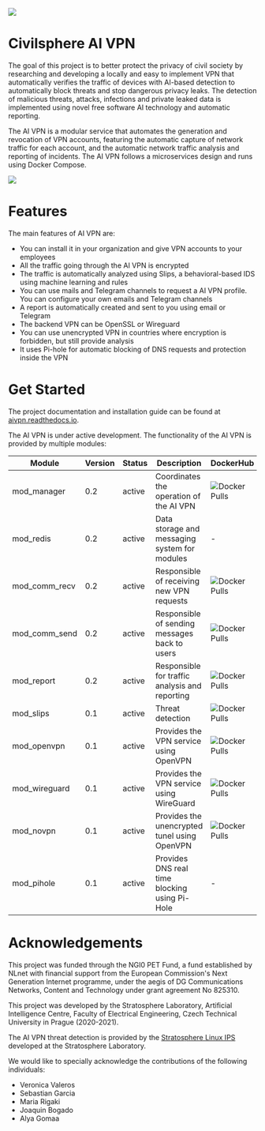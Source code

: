 ![](https://github.com/stratosphereips/AIVPN/blob/main/assets/Civilsphere-AI-VPN.png)

# Civilsphere AI VPN

The goal of this project is to better protect the privacy of civil society by researching and developing a locally and easy to implement VPN that automatically verifies the traffic of devices with AI-based detection to automatically block threats and stop dangerous privacy leaks. The detection of malicious threats, attacks, infections and private leaked data is implemented using novel free software AI technology and automatic reporting.

The AI VPN is a modular service that automates the generation and revocation of VPN accounts, featuring the automatic capture of network traffic for each account, and the automatic network traffic analysis and reporting of incidents. The AI VPN follows a microservices design and runs using Docker Compose.

![](https://github.com/stratosphereips/AIVPN/blob/main/assets/Civilsphere-AI-VPN-HowItWorks-1.png)

# Features
The main features of AI VPN are:

- You can install it in your organization and give VPN accounts to your employees
- All the traffic going through the AI VPN is encrypted
- The traffic is automatically analyzed using Slips, a behavioral-based IDS using machine learning and rules
- You can use mails and Telegram channels to request a AI VPN profile. You can configure your own emails and Telegram channels
- A report is automatically created and sent to you using email or Telegram
- The backend VPN can be OpenSSL or Wireguard
- You can use unencrypted VPN in countries where encryption is forbidden, but still provide analysis
- It uses Pi-hole for automatic blocking of DNS requests and protection inside the VPN


# Get Started

The project documentation and installation guide can be found at [aivpn.readthedocs.io](https://aivpn.readthedocs.io/).

The AI VPN is under active development. The functionality of the AI VPN is provided by multiple modules:

|   Module      | Version | Status | Description                                    | DockerHub | 
|   ------      | ------- | ------ | -----------                                    |---- |
| mod_manager   |     0.2 | active | Coordinates the operation of the AI VPN        | ![Docker Pulls](https://img.shields.io/docker/pulls/civilsphere/aivpn_mod_manager?color=green)|
| mod_redis     |     0.2 | active | Data storage and messaging system for modules  | - |
| mod_comm_recv |     0.2 | active | Responsible of receiving new VPN requests      | ![Docker Pulls](https://img.shields.io/docker/pulls/civilsphere/aivpn_mod_comm_recv?color=green)|
| mod_comm_send |     0.2 | active | Responsible of sending messages back to users  | ![Docker Pulls](https://img.shields.io/docker/pulls/civilsphere/aivpn_mod_comm_send?color=green)|
| mod_report    |     0.2 | active | Responsible for traffic analysis and reporting | ![Docker Pulls](https://img.shields.io/docker/pulls/civilsphere/aivpn_mod_report?color=green)|
| mod_slips     |     0.1 | active | Threat detection                               | ![Docker Pulls](https://img.shields.io/docker/pulls/civilsphere/aivpn_mod_slips?color=green)|
| mod_openvpn   |     0.1 | active | Provides the VPN service using OpenVPN         | ![Docker Pulls](https://img.shields.io/docker/pulls/civilsphere/aivpn_mod_openvpn?color=green)|
| mod_wireguard |     0.1 | active | Provides the VPN service using WireGuard       | ![Docker Pulls](https://img.shields.io/docker/pulls/civilsphere/aivpn_mod_wireguard?color=green)|
| mod_novpn     |     0.1 | active | Provides the unencrypted tunel using OpenVPN   | ![Docker Pulls](https://img.shields.io/docker/pulls/civilsphere/aivpn_mod_novpn?color=green)|
| mod_pihole    |     0.1 | active | Provides DNS real time blocking using Pi-Hole  | - |

# Acknowledgements

This project was funded through the NGI0 PET Fund, a fund established by NLnet with financial support from the European Commission's Next Generation Internet programme, under the aegis of DG Communications Networks, Content and Technology under grant agreement No 825310.

This project was developed by the Stratosphere Laboratory, Artificial Intelligence Centre, Faculty of Electrical Engineering, Czech Technical University in Prague (2020-2021).

The AI VPN threat detection is provided by the [Stratosphere Linux IPS](https://github.com/stratosphereips/StratosphereLinuxIPS) developed at the Stratosphere Laboratory.

We would like to specially acknowledge the contributions of the following individuals:

* Veronica Valeros
* Sebastian Garcia
* Maria Rigaki
* Joaquin Bogado
* Alya Gomaa
